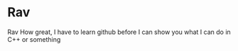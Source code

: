 Rav
===

Rav
How great, I have to learn github before I can show you what I can do in C++ or something